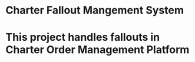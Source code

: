 # Charter Fallout Mangement System

# This project handles fallouts in Charter Order Management Platform
